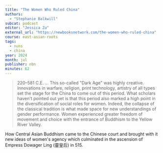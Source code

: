 ```yaml
---
title: "The Women Who Ruled China"
authors:
  - "Stephanie Balkwill"
subcat: podcast
editor: "Jessica Zu"
external_url: "https://newbooksnetwork.com/the-women-who-ruled-china"
course: east-asian-roots
tags:
  - nuns
  - china
year: 2024
month: jul
publisher: nbn
minutes: 62
---
```


> 220–581 C.E. ... This so-called "Dark Age" was highly creative.
Innovations in warfare, religion, print technology, artistry of all types set the stage for the China to come out of this period.
What scholars haven't pointed out yet is that this period also marked a high point in the diversification of social roles for women.
Indeed, the collapse of the classical tradition is what made space for new understandings of gender performance.
Women experienced greater freedom of movement and choice with the entrance of Buddhism to the Yellow River Valley.

How Central Asian Buddhism came to the Chinese court and brought with it new ideas of women's agency which culminated in the ascension of Empress Dowager Ling (靈皇后) in 515.